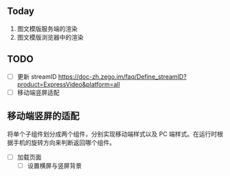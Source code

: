 ## Today

1. 图文模版服务端的渲染
2. 图文模版浏览器中的渲染

## TODO

- [ ] 更新 streamID https://doc-zh.zego.im/faq/Define_streamID?product=ExpressVideo&platform=all
- [ ] 移动端竖屏适配

## 移动端竖屏的适配

将单个子组件划分成两个组件，分别实现移动端样式以及 PC 端样式。在运行时根据手机的旋转方向来判断返回哪个组件。

- [ ] 加载页面
	- [ ] 设置横屏与竖屏背景